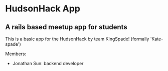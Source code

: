 # HudsonHack App
## A rails based meetup app for students

This is a basic app for the HudsonHack by team KingSpade! (formally 'Kate-spade')

Members:
 - Jonathan Sun: backend developer




